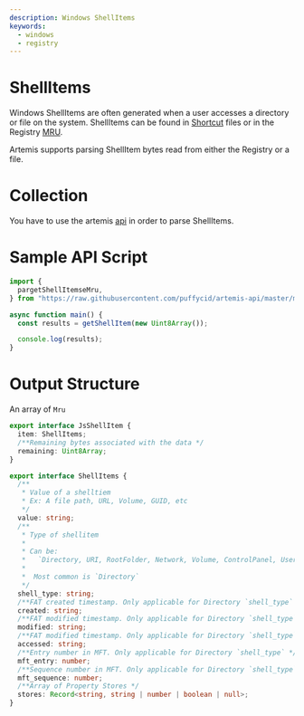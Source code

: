 ```yaml
---
description: Windows ShellItems
keywords:
  - windows
  - registry
---
```


# ShellItems

Windows ShellItems are often generated when a user accesses a directory or file
on the system. ShellItems can be found in [Shortcut](./shortcuts.md) files or in
the Registry [MRU](./mru.md).

Artemis supports parsing ShellItem bytes read from either the Registry or a
file.

# Collection

You have to use the artemis [api](../../API/overview.md) in order to parse
ShellItems.

# Sample API Script

```typescript
import {
  pargetShellItemseMru,
} from "https://raw.githubusercontent.com/puffycid/artemis-api/master/mod.ts";

async function main() {
  const results = getShellItem(new Uint8Array());

  console.log(results);
}
```

# Output Structure

An array of `Mru`

```typescript
export interface JsShellItem {
  item: ShellItems;
  /**Remaining bytes associated with the data */
  remaining: Uint8Array;
}

export interface ShellItems {
  /**
   * Value of a shelltiem
   * Ex: A file path, URL, Volume, GUID, etc
   */
  value: string;
  /**
   * Type of shellitem
   *
   * Can be:
   *   `Directory, URI, RootFolder, Network, Volume, ControlPanel, UserPropertyView, Delegate, Variable, MTP, Unknown, History`
   *
   *  Most common is `Directory`
   */
  shell_type: string;
  /**FAT created timestamp. Only applicable for Directory `shell_type` */
  created: string;
  /**FAT modified timestamp. Only applicable for Directory `shell_type` */
  modified: string;
  /**FAT modified timestamp. Only applicable for Directory `shell_type` */
  accessed: string;
  /**Entry number in MFT. Only applicable for Directory `shell_type` */
  mft_entry: number;
  /**Sequence number in MFT. Only applicable for Directory `shell_type` */
  mft_sequence: number;
  /**Array of Property Stores */
  stores: Record<string, string | number | boolean | null>;
}
```
